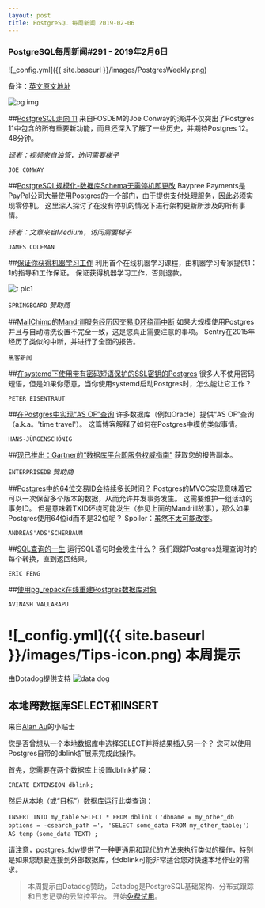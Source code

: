 ```yaml
---
layout: post
title: PostgreSQL 每周新闻 2019-02-06
---
```


### PostgreSQL每周新闻#291 - 2019年2月6日
![_config.yml]({{ site.baseurl }}/images/PostgresWeekly.png)

备注：[英文原文地址](https://postgresweekly.com/issues/291)

![pg img](https://res.cloudinary.com/cpress/image/upload/w_1280,e_sharpen:60/d6li9nzua3jpxwctjydp.jpg)

##[PostgreSQL走向 11](https://www.youtube.com/watch?v=MJ_y5Ej-5vE)
来自FOSDEM的Joe Conway的演讲不仅突出了Postgres 11中包含的所有重要新功能，而且还深入了解了一些历史，并期待Postgres 12。 48分钟。

*译者：视频来自油管，访问需要梯子*

`JOE CONWAY`

##[PostgreSQL规模化-数据库Schema无需停机即更改](https://medium.com/braintree-product-technology/postgresql-at-scale-database-schema-changes-without-downtime-20d3749ed680)
Baypree Payments是PayPal公司大量使用Postgres的一个部门，由于提供支付处理服务，因此必须实现零停机。 这里深入探讨了在没有停机的情况下进行架构更新所涉及的所有事情。

*译者：文章来自Medium，访问需要梯子*

`JAMES COLEMAN`

##[保证你获得机器学习工作](https://www.springboard.com/workshops/ai-machine-learning-career-track/?utm_source=postgresweekly&utm_medium=email&utm_content=postgresweekly-1)
利用首个在线机器学习课程，由机器学习专家提供1：1的指导和工作保证。 保证获得机器学习工作，否则退款。

![t pic1](https://copm.s3.amazonaws.com/444751f9.jpg)

`SPRINGBOARD` *赞助商*

##[MailChimp的Mandrill服务经历因交易ID环绕而中断](https://news.ycombinator.com/item?id=19086626)
如果大规模使用Postgres并且与自动清洗设置不完全一致，这是您真正需要注意的事项。 Sentry在2015年经历了类似的中断，并进行了全面的报告。

`黑客新闻`

##[在systemd下使用带有密码短语保护的SSL密钥的Postgres](https://blog.2ndquadrant.com/postgresql-passphrase-protected-ssl-keys-systemd/)
很多人不使用密码短语，但是如果你愿意，当你使用systemd启动Postgres时，怎么能让它工作？

`PETER EISENTRAUT`

##[在Postgres中实现“AS OF”查询](https://www.cybertec-postgresql.com/en/implementing-as-of-queries-in-postgresql/)
许多数据库（例如Oracle）提供“AS OF”查询（a.k.a。'time travel'）。 这篇博客解释了如何在Postgres中模仿类似事情。

`HANS-JÜRGENSCHÖNIG`

##[现已推出：Gartner的“数据库平台即服务权威指南”](https://www.enterprisedb.com/blog/definitive-guide-database-platforms-service)
获取您的报告副本。

`ENTERPRISEDB` *赞助商*

##[Postgres中的64位交易ID会持续多长时间？](https://andreas.scherbaum.la/blog/archives/970-How-long-will-a-64-bit-Transaction-ID-last-in-PostgreSQL.html)
Postgres的MVCC实现意味着它可以一次保留多个版本的数据，从而允许并发事务发生。 这需要维护一组活动的事务ID。
但是意味着TXID环绕可能发生（参见上面的Mandrill故事），那么如果Postgres使用64位id而不是32位呢？ Spoiler：虽然[不太可能改变](https://news.ycombinator.com/item?id=19083745)。

`ANDREAS'ADS'SCHERBAUM`

##[SQL查询的一生](https://numeracy.co/blog/life-of-a-sql-query)
运行SQL语句时会发生什么？ 我们跟踪Postgres处理查询时的每个转换，直到返回结果。

`ERIC FENG`

##[使用pg_repack在线重建Postgres数据库对象](https://www.percona.com/blog/2019/02/04/pg_repack-rebuild-postgresql-database-objects-online/)

`AVINASH VALLARAPU`

# ![_config.yml]({{ site.baseurl }}/images/Tips-icon.png)   本周提示
由Dotadog提供支持
![data dog](https://res.cloudinary.com/cpress/image/upload/v1549285104/cdttwslojuv9zso9nswk.png)

## 本地跨数据库SELECT和INSERT
来自[Alan Au](https://twitter.com/alan_au)的小贴士

您是否曾想从一个本地数据库中选择SELECT并将结果插入另一个？ 您可以使用Postgres自带的dblink扩展来完成此操作。

首先，您需要在两个数据库上设置dblink扩展：

`CREATE EXTENSION dblink;`

然后从本地（或“目标”）数据库运行此类查询：

`INSERT INTO my_table`
`SELECT * FROM dblink（`
`'dbname = my_other_db options = -csearch_path ='，`
`'SELECT some_data FROM my_other_table;'）`
`AS temp（some_data TEXT）;`

请注意，[postgres_fdw](http://www.craigkerstiens.com/2016/09/11/a-tour-of-fdws/)提供了一种更通用和现代的方法来执行类似的操作，特别是如果您想要连接到外部数据库，但dblink可能非常适合您对快速本地作业的需求。

> 本周提示由Datadog赞助，Datadog是PostgreSQL基础架构、分布式跟踪和日志记录的云监控平台。 开始[免费试用](https://postgresweekly.com/link/59029/web)。



